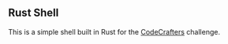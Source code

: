 ## Rust Shell

This is a simple shell built in Rust for the [CodeCrafters](https://app.codecrafters.io/courses/shell) challenge.

